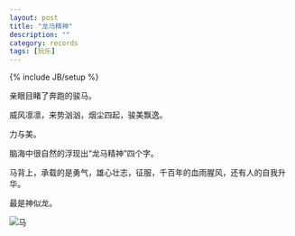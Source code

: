 ```yaml
---
layout: post
title: "龙马精神"
description: ""
category: records
tags: [玩乐]
---
```

{% include JB/setup %}

亲眼目睹了奔跑的骏马。

威风凛凛，来势汹汹，烟尘四起，骏美飘逸。

力与美。

脑海中很自然的浮现出“龙马精神”四个字。

马背上，承载的是勇气，雄心壮志，征服，千百年的血雨腥风，还有人的自我升华。

最是神似龙。

![马](http://ww2.sinaimg.cn/large/005Jo1fAjw1el2qo8y4vhj32io1w0b2b.jpg)
